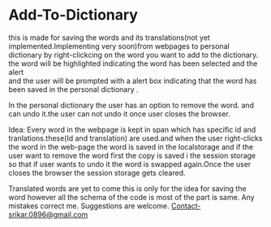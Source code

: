 # Add-To-Dictionary

this is made for saving the words and its translations(not yet implemented.Implementing very soon)from webpages 
to personal dictionary by right-clickcing on the word you want to add to the dictionary.
the word will be highlighted indicating the word has been selected and the alert  
and the user will be prompted with a alert box indicating that the word has been saved in the personal dictionary .

In the personal dictionary the user has an option to remove the word.
and can undo it.the user can not undo it once user closes the browser.

Idea:
Every word in the webpage is kept in span which has specific id and tranlations.these(Id and translation) are used.and when the user right-clicks the word in the web-page the word is saved in the localstorage and if the user want to remove the word
first the copy is saved i the session storage so that if user wants to undo it the word is swapped again.Once the user closes the browser the session storage gets cleared.

Translated words are yet to come this is only for the idea for saving the word however all the schema of the code is most of the part is same.
Any mistakes correct me.
Suggestions are welcome.
Contact-srikar.0896@gmail.com
